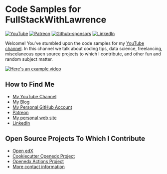 # Code Samples for FullStackWithLawrence

[![YouTube](https://img.shields.io/badge/YouTube-red?style=for-the-badge&logo=youtube&logoColor=white)](https://www.youtube.com/@FullStackWithLawrence/)
[![Patreon](https://img.shields.io/badge/Patreon%20-be%20a%20Patron-FF424D?style=for-the-badge&logo=patreon)](https://www.patreon.com/FullStackWithLawrence)
[![Github-sponsors](https://img.shields.io/badge/sponsor-30363D?style=for-the-badge&logo=GitHub-Sponsors&logoColor=#EA4AAA)](https://github.com/sponsors/lpm0073)
[![LinkedIn](https://img.shields.io/badge/LinkedIn-0077B5?style=for-the-badge&logo=linkedin&logoColor=white)](https://www.linkedin.com/in/lawrencemcdaniel/)

Welcome! You've stumbled upon the code samples for my [YouTube channel](https://youtube.com/@FullStackWithLawrence). In this channel we talk about coding tips, data science, freelancing, miscelaneous open source projects to which I contribute, and other fun and random subject matter.

[![Here's an example video](https://i3.ytimg.com/vi/4TcSrEzciHA/maxresdefault.jpg)](https://www.youtube.com/watch?v=4TcSrEzciHA)

## How to Find Me

- [My YouTube Channel](https://youtube.com/@FullStackWithLawrence)
- [My Blog](https://blog.lawrencemcdaniel.com/)
- [My Personal GitHub Account](https://github.com/lpm0073)
- [Patreon](https://www.patreon.com/FullStackWithLawrence)
- [My personal web site](https://lawrencemcdaniel.com/)
- [LinkedIn](https://www.linkedin.com/in/lawrencemcdaniel/)

## Open Source Projects To Which I Contribute

- [Open edX](https://discuss.openedx.org/u/lpm0073/)
- [Cookiecutter Openedx Project](https://cookiecutter-openedx.org/)
- [Openedx Actions Project](https://github.com/openedx-actions/)
- [More contact information](https://lawrencemcdaniel.com/contact)
